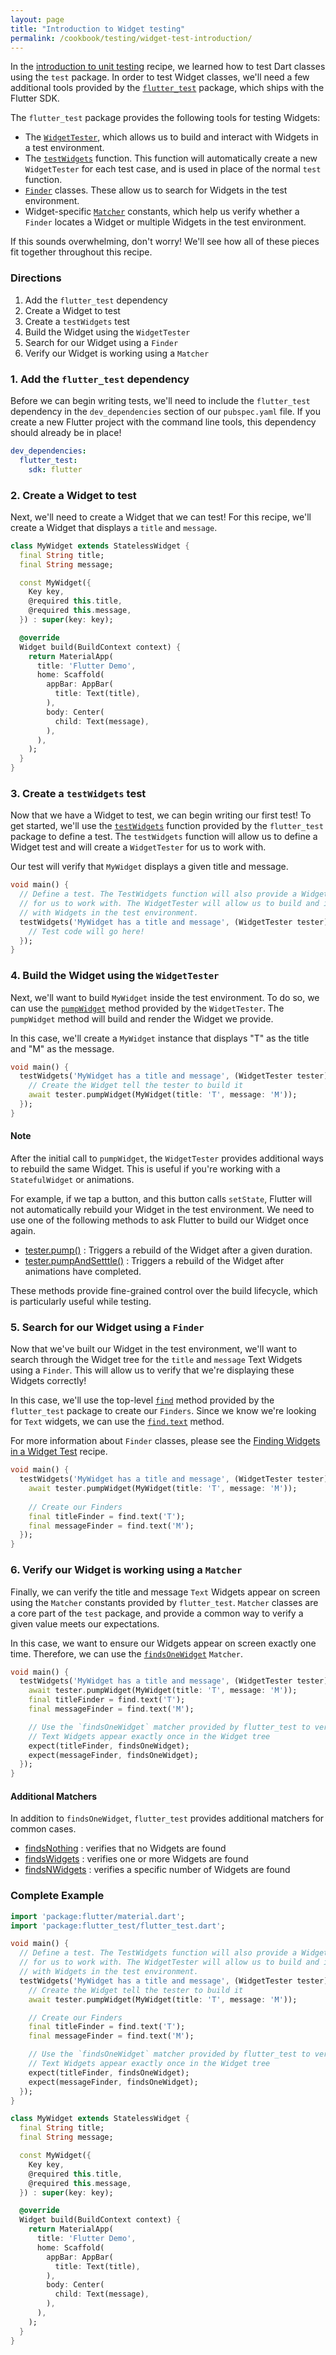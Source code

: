 ```yaml
---
layout: page
title: "Introduction to Widget testing"
permalink: /cookbook/testing/widget-test-introduction/
---
```


In the [introduction to unit testing](/cookbook/testing/unit-test/) recipe, we
learned how to test Dart classes using the `test` package. In order to test 
Widget classes, we'll need a few additional tools provided by the 
[`flutter_test`](https://docs.flutter.io/flutter/flutter_test/flutter_test-library.html)
package, which ships with the Flutter SDK.

The `flutter_test` package provides the following tools for testing Widgets:

  * The [`WidgetTester`](https://docs.flutter.io/flutter/flutter_test/WidgetTester-class.html),
  which allows us to build and interact with Widgets in a test environment.
  * The [`testWidgets`](https://docs.flutter.io/flutter/flutter_test/testWidgets.html) 
  function. This function will automatically create a new `WidgetTester` for 
  each test case, and is used in place of the normal `test` function. 
  * [`Finder`](https://docs.flutter.io/flutter/flutter_test/Finder-class.html)
  classes. These allow us to search for Widgets in the test environment.  
  * Widget-specific [`Matcher`](https://docs.flutter.io/flutter/package-matcher_matcher/Matcher-class.html) 
  constants, which help us verify whether a `Finder` locates a Widget or 
  multiple Widgets in the test environment.
  
If this sounds overwhelming, don't worry! We'll see how all of these pieces fit
together throughout this recipe.
  
### Directions

  1. Add the `flutter_test` dependency
  2. Create a Widget to test
  3. Create a `testWidgets` test
  4. Build the Widget using the `WidgetTester`
  5. Search for our Widget using a `Finder`
  6. Verify our Widget is working using a `Matcher`
  
### 1. Add the `flutter_test` dependency

Before we can begin writing tests, we'll need to include the `flutter_test` 
dependency in the `dev_dependencies` section of our `pubspec.yaml` file. If 
you create a new Flutter project with the command line tools, this dependency
should already be in place!

```yaml
dev_dependencies:
  flutter_test:
    sdk: flutter
```
    
### 2. Create a Widget to test

Next, we'll need to create a Widget that we can test! For this recipe, we'll 
create a Widget that displays a `title` and `message`. 

```dart
class MyWidget extends StatelessWidget {
  final String title;
  final String message;

  const MyWidget({
    Key key,
    @required this.title,
    @required this.message,
  }) : super(key: key);

  @override
  Widget build(BuildContext context) {
    return MaterialApp(
      title: 'Flutter Demo',
      home: Scaffold(
        appBar: AppBar(
          title: Text(title),
        ),
        body: Center(
          child: Text(message),
        ),
      ),
    );
  }
}
``` 

### 3. Create a `testWidgets` test

Now that we have a Widget to test, we can begin writing our first test! To get 
started, we'll use the 
[`testWidgets`](https://docs.flutter.io/flutter/flutter_test/testWidgets.html)
function provided by the `flutter_test` package to define a test. The 
`testWidgets` function will allow us to define a Widget test and will create a
`WidgetTester` for us to work with.

Our test will verify that `MyWidget` displays a given title and message.

<!-- skip -->
```dart
void main() {
  // Define a test. The TestWidgets function will also provide a WidgetTester
  // for us to work with. The WidgetTester will allow us to build and interact 
  // with Widgets in the test environment.   
  testWidgets('MyWidget has a title and message', (WidgetTester tester) async {
    // Test code will go here!
  });
}
```

### 4. Build the Widget using the `WidgetTester`

Next, we'll want to build `MyWidget` inside the test environment. To do so, we
can use the 
[`pumpWidget`](https://docs.flutter.io/flutter/flutter_test/WidgetTester/pumpWidget.html) 
method provided by the `WidgetTester`. The `pumpWidget` method will build and 
render the Widget we provide.

In this case, we'll create a `MyWidget` instance that displays "T" as the title
and "M" as the message.

<!-- skip -->
```dart
void main() {
  testWidgets('MyWidget has a title and message', (WidgetTester tester) async {
    // Create the Widget tell the tester to build it
    await tester.pumpWidget(MyWidget(title: 'T', message: 'M'));
  });
}
```

#### Note

After the initial call to `pumpWidget`, the `WidgetTester` provides additional 
ways to rebuild the same Widget. This is useful if you're working with a 
`StatefulWidget` or animations. 

For example, if we tap a button, and this button calls `setState`, Flutter will 
not automatically rebuild your Widget in the test environment. We need to use
one of the following methods to ask Flutter to build our Widget once again. 

  - [tester.pump()](https://docs.flutter.io/flutter/flutter_test/TestWidgetsFlutterBinding/pump.html) 
  : Triggers a rebuild of the Widget after a given duration.
  - [tester.pumpAndSetttle()](https://docs.flutter.io/flutter/flutter_test/TestWidgetsFlutterBinding/pump.html)
  : Triggers a rebuild of the Widget after animations have completed.

These methods provide fine-grained control over the build lifecycle, which is
particularly useful while testing.

### 5. Search for our Widget using a `Finder`

Now that we've built our Widget in the test environment, we'll want to search
through the Widget tree for the `title` and `message` Text Widgets using a 
`Finder`. This will allow us to verify that we're displaying these Widgets 
correctly!

In this case, we'll use the top-level [`find`](https://docs.flutter.io/flutter/flutter_test/find-constant.html) 
method provided by the `flutter_test` package to create our `Finders`. Since we 
know we're looking for `Text` widgets, we can use the 
[`find.text`](https://docs.flutter.io/flutter/flutter_test/CommonFinders-class.html) 
method.

For more information about `Finder` classes, please see the 
[Finding Widgets in a Widget Test](/cookbook/testing/widget-test-finders/) 
recipe. 

<!-- skip -->
```dart
void main() {
  testWidgets('MyWidget has a title and message', (WidgetTester tester) async {
    await tester.pumpWidget(MyWidget(title: 'T', message: 'M'));
    
    // Create our Finders
    final titleFinder = find.text('T');
    final messageFinder = find.text('M');
  });
}
```

### 6. Verify our Widget is working using a `Matcher`

Finally, we can verify the title and message `Text` Widgets appear on screen
using the `Matcher` constants provided by `flutter_test`. `Matcher` classes are
a core part of the `test` package, and provide a common way to verify a given
value meets our expectations. 

In this case, we want to ensure our Widgets appear on screen exactly one time.
Therefore, we can use the 
[`findsOneWidget`](https://docs.flutter.io/flutter/flutter_test/findsOneWidget-constant.html)
`Matcher`.

<!-- skip -->
```dart
void main() {
  testWidgets('MyWidget has a title and message', (WidgetTester tester) async {
    await tester.pumpWidget(MyWidget(title: 'T', message: 'M'));
    final titleFinder = find.text('T');
    final messageFinder = find.text('M');

    // Use the `findsOneWidget` matcher provided by flutter_test to verify our 
    // Text Widgets appear exactly once in the Widget tree
    expect(titleFinder, findsOneWidget);
    expect(messageFinder, findsOneWidget);
  });
}
```

#### Additional Matchers

In addition to `findsOneWidget`, `flutter_test` provides additional matchers for
common cases.

  * [findsNothing](https://docs.flutter.io/flutter/flutter_test/findsNothing-constant.html)
  : verifies that no Widgets are found
  * [findsWidgets](https://docs.flutter.io/flutter/flutter_test/findsWidgets-constant.html)
  : verifies one or more Widgets are found
  * [findsNWidgets](https://docs.flutter.io/flutter/flutter_test/findsNWidgets.html)
  : verifies a specific number of Widgets are found

### Complete Example

```dart
import 'package:flutter/material.dart';
import 'package:flutter_test/flutter_test.dart';

void main() {
  // Define a test. The TestWidgets function will also provide a WidgetTester
  // for us to work with. The WidgetTester will allow us to build and interact
  // with Widgets in the test environment.
  testWidgets('MyWidget has a title and message', (WidgetTester tester) async {
    // Create the Widget tell the tester to build it
    await tester.pumpWidget(MyWidget(title: 'T', message: 'M'));

    // Create our Finders
    final titleFinder = find.text('T');
    final messageFinder = find.text('M');

    // Use the `findsOneWidget` matcher provided by flutter_test to verify our
    // Text Widgets appear exactly once in the Widget tree
    expect(titleFinder, findsOneWidget);
    expect(messageFinder, findsOneWidget);
  });
}

class MyWidget extends StatelessWidget {
  final String title;
  final String message;

  const MyWidget({
    Key key,
    @required this.title,
    @required this.message,
  }) : super(key: key);

  @override
  Widget build(BuildContext context) {
    return MaterialApp(
      title: 'Flutter Demo',
      home: Scaffold(
        appBar: AppBar(
          title: Text(title),
        ),
        body: Center(
          child: Text(message),
        ),
      ),
    );
  }
}
```
